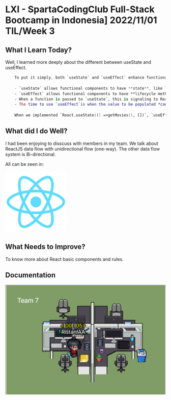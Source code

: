 # LXI - SpartaCodingClub Full-Stack Bootcamp in Indonesia] 2022/11/01 TIL/Week 3

## What I Learn Today?

Well, I learned more deeply about the different between useState and useEffect.

```kotlin
    To put it simply, both `useState` and `useEffect` enhance functional components to make them do things that classes can but functional components (without hooks) cannot:

    - `useState` allows functional components to have **state**, like `this.state` in class components.
    - `useEffect` allows functional components to have **lifecycle methods** (such as `componentDidMount`, `componentDidUpdate` and `componentWillUnmount`) in one single API.
    - When a function is passed to `useState`, this is signaling to React to use [lazy initialization](https://reactjs.org/docs/hooks-reference.html#lazy-initial-state) - the function will be invoked to calculate the initial value only when the component mounts. If the value to be put into state can be calculated/retrieved *synchronously*, this is probably the best design pattern to use - it's short and doesn't require you to later differentiate between whether the state value is undefined or populated.
    - The time to use `useEffect`is when the value to be populated *can't* be computed synchronously, in which case the best approach is to have both `useState`  (for the state) and `useEffect`(to indicate that you want to run a function to retrieve the state value just once).

    When we implemented `React.useState(() =>getMovies(), [])`, `useEffect`is more suited for the task because it doesn't have a return value (unlike `useState`), and is more flexible, because it does accept a dependency array. `useEffect`much more clearly indicates to readers of the code "This callback should run only when the dependency array changes."
```

## What did I do Well?

I had been enjoying to disscuss with members in my team. We talk about ReactJS data flow with unidirectional flow (one-way). The other data flow system is Bi-directional.

All can be seen in:

[![forthebadge](../Images/weektwo/logo192.png)](https://teamsparta.notion.site/Team-7-Team-Task-Notion-Page-8ff233392ba0447e82b7cba6bf21d55d)

## What Needs to Improve?

To know more about React basic components and rules.

## Documentation

![title](../Images/weekthree/12.png)